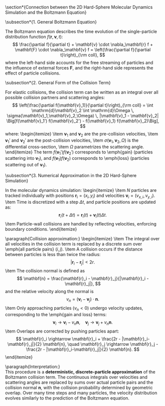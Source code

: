 \section*{Connection between the 2D Hard-Sphere Molecular Dynamics Simulation and the Boltzmann Equation}

\subsection*{1. General Boltzmann Equation}

The Boltzmann equation describes the time evolution of the single-particle distribution function $f(\mathbf{r},\mathbf{v},t)$:
$$
\frac{\partial f}{\partial t} + \mathbf{v} \cdot \nabla_\mathbf{r} f + \mathbf{F} \cdot \nabla_\mathbf{v} f = \left(\frac{\partial f}{\partial t}\right)_{\rm coll},
$$
where the left-hand side accounts for the free streaming of particles and the influence of external forces $\mathbf{F}$, and the right-hand side represents the effect of particle collisions.

\subsection*{2. General Form of the Collision Term}

For elastic collisions, the collision term can be written as an integral over all possible collision partners and scattering angles:
$$
\left(\frac{\partial f(\mathbf{v}_1)}{\partial t}\right)_{\rm coll} =
\int \mathrm{d}\mathbf{v}_2 \int \mathrm{d}\Omega \, 
\sigma(\mathbf{v}_1,\mathbf{v}_2,\Omega) \, |\mathbf{v}_1 - \mathbf{v}_2|
\Big[f(\mathbf{v}_1') f(\mathbf{v}_2') - f(\mathbf{v}_1) f(\mathbf{v}_2)\Big],
$$
where:
\begin{itemize}
    \item $\mathbf{v}_1$ and $\mathbf{v}_2$ are the pre-collision velocities,
    \item $\mathbf{v}_1'$ and $\mathbf{v}_2'$ are the post-collision velocities,
    \item $\sigma(\mathbf{v}_1,\mathbf{v}_2,\Omega)$ is the differential cross-section,
    \item $\Omega$ parametrizes the scattering angle.
\end{itemize}
The term $f(\mathbf{v}_1')f(\mathbf{v}_2')$ corresponds to \emph{gain} (particles scattering into $\mathbf{v}_1$), and $f(\mathbf{v}_1)f(\mathbf{v}_2)$ corresponds to \emph{loss} (particles scattering out of $\mathbf{v}_1$).

\subsection*{3. Numerical Approximation in the 2D Hard-Sphere Simulation}

In the molecular dynamics simulation:
\begin{itemize}
    \item $N$ particles are tracked individually with positions $\mathbf{r}_i = (x_i,y_i)$ and velocities $\mathbf{v}_i = (v_{x,i},v_{y,i})$.
    \item Time is discretized with a step $\Delta t$, and particle positions are updated as:
    $$
        \mathbf{r}_i(t+\Delta t) = \mathbf{r}_i(t) + \mathbf{v}_i(t) \Delta t.
    $$
    \item Particle-wall collisions are handled by reflecting velocities, enforcing boundary conditions.
\end{itemize}

\paragraph{Collision approximation:}
\begin{itemize}
    \item The integral over all velocities in the collision term is replaced by a discrete sum over \emph{all particle pairs} $(i,j)$.
    \item A collision occurs if the distance between particles is less than twice the radius:
    $$
        |\mathbf{r}_i - \mathbf{r}_j| < 2r.
    $$
    \item The collision normal is defined as
    $$
        \mathbf{n} = \frac{\mathbf{r}_i - \mathbf{r}_j}{|\mathbf{r}_i - \mathbf{r}_j|},
    $$
    and the relative velocity along the normal is
    $$
        v_n = (\mathbf{v}_i - \mathbf{v}_j) \cdot \mathbf{n}.
    $$
    \item Only approaching particles ($v_n < 0$) undergo velocity updates, corresponding to the \emph{gain and loss} terms:
    $$
        \mathbf{v}_i \rightarrow \mathbf{v}_i - v_n \mathbf{n}, \quad
        \mathbf{v}_j \rightarrow \mathbf{v}_j + v_n \mathbf{n}.
    $$
    \item Overlaps are corrected by pushing particles apart:
    $$
        \mathbf{r}_i \rightarrow \mathbf{r}_i + \frac{2r - |\mathbf{r}_i-\mathbf{r}_j|}{2} \mathbf{n}, \quad
        \mathbf{r}_j \rightarrow \mathbf{r}_j - \frac{2r - |\mathbf{r}_i-\mathbf{r}_j|}{2} \mathbf{n}.
    $$
\end{itemize}

\paragraph{Interpretation:}  
This procedure is a **deterministic, discrete-particle approximation** of the Boltzmann collision term. The continuous integrals over velocities and scattering angles are replaced by sums over actual particle pairs and the collision normal $\mathbf{n}$, with the collision probability determined by geometric overlap. Over many time steps and many particles, the velocity distribution evolves similarly to the prediction of the Boltzmann equation.
